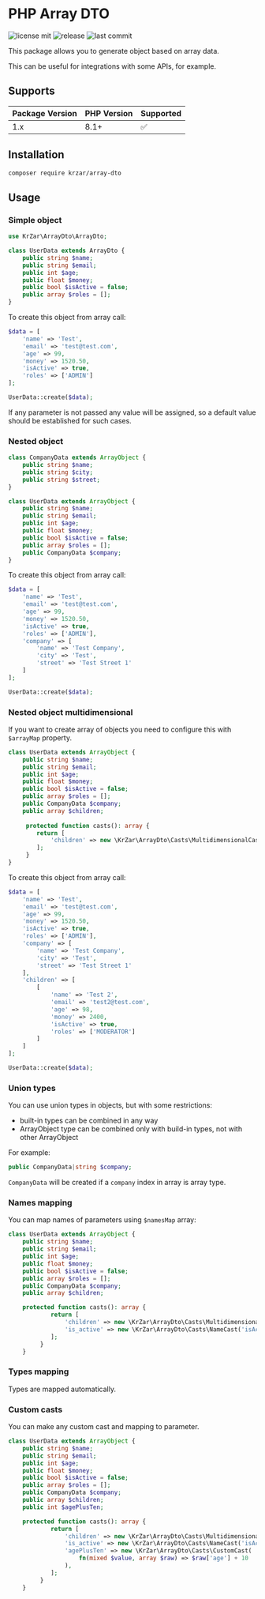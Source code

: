# PHP Array DTO

![license mit](https://badgen.net/github/license/krzar/array-dto)
![release](https://badgen.net/github/release/krzar/array-dto)
![last commit](https://badgen.net/github/last-commit/krzar/array-dto)

This package allows you to generate object based on array data.

This can be useful for integrations with some APIs, for example.

## Supports

| Package Version | PHP Version    | Supported          |
|-----------------|----------------|--------------------|
| 1.x             | 8.1+           | :white_check_mark: |

## Installation

```bash
composer require krzar/array-dto
```

## Usage

### Simple object

```php
use KrZar\ArrayDto\ArrayDto;

class UserData extends ArrayDto {
    public string $name;
    public string $email;
    public int $age;
    public float $money;
    public bool $isActive = false;
    public array $roles = [];
}
```

To create this object from array call:

```php
$data = [
    'name' => 'Test',
    'email' => 'test@test.com',
    'age' => 99,
    'money' => 1520.50,
    'isActive' => true,
    'roles' => ['ADMIN']
];

UserData::create($data);
```

If any parameter is not passed any value will be assigned, so a default value should be established for such cases.

### Nested object

```php
class CompanyData extends ArrayObject {
    public string $name;
    public string $city;
    public string $street;
}

class UserData extends ArrayObject {
    public string $name;
    public string $email;
    public int $age;
    public float $money;
    public bool $isActive = false;
    public array $roles = [];
    public CompanyData $company;
}
```

To create this object from array call:

```php
$data = [
    'name' => 'Test',
    'email' => 'test@test.com',
    'age' => 99,
    'money' => 1520.50,
    'isActive' => true,
    'roles' => ['ADMIN'],
    'company' => [
        'name' => 'Test Company',
        'city' => 'Test',
        'street' => 'Test Street 1'
    ]   
];

UserData::create($data);
```

### Nested object multidimensional

If you want to create array of objects you need to configure this with `$arrayMap` property.

```php
class UserData extends ArrayObject {
    public string $name;
    public string $email;
    public int $age;
    public float $money;
    public bool $isActive = false;
    public array $roles = [];
    public CompanyData $company;
    public array $children;
    
     protected function casts(): array {
        return [
            'children' => new \KrZar\ArrayDto\Casts\MultidimensionalCast(UserData::class),
        ];
     }
}
```

To create this object from array call:

```php
$data = [
    'name' => 'Test',
    'email' => 'test@test.com',
    'age' => 99,
    'money' => 1520.50,
    'isActive' => true,
    'roles' => ['ADMIN'],
    'company' => [
        'name' => 'Test Company',
        'city' => 'Test',
        'street' => 'Test Street 1'
    ],
    'children' => [
        [
            'name' => 'Test 2',
            'email' => 'test2@test.com',
            'age' => 98,
            'money' => 2400,
            'isActive' => true,
            'roles' => ['MODERATOR']
        ]       
    ]       
];

UserData::create($data);
```

### Union types

You can use union types in objects, but with some restrictions:

- built-in types can be combined in any way
- ArrayObject type can be combined only with build-in types, not with other ArrayObject

For example:

```php
public CompanyData|string $company;
```

`CompanyData` will be created if a `company` index in array is array type.

### Names mapping

You can map names of parameters using `$namesMap` array:

```php
class UserData extends ArrayObject {
    public string $name;
    public string $email;
    public int $age;
    public float $money;
    public bool $isActive = false;
    public array $roles = [];
    public CompanyData $company;
    public array $children;

    protected function casts(): array {
            return [
                'children' => new \KrZar\ArrayDto\Casts\MultidimensionalCast(UserData::class),
                'is_active' => new \KrZar\ArrayDto\Casts\NameCast('isActive')
            ];
         }
    }
```

### Types mapping

Types are mapped automatically.

### Custom casts

You can make any custom cast and mapping to parameter.

```php
class UserData extends ArrayObject {
    public string $name;
    public string $email;
    public int $age;
    public float $money;
    public bool $isActive = false;
    public array $roles = [];
    public CompanyData $company;
    public array $children;
    public int $agePlusTen;

    protected function casts(): array {
            return [
                'children' => new \KrZar\ArrayDto\Casts\MultidimensionalCast(UserData::class),
                'is_active' => new \KrZar\ArrayDto\Casts\NameCast('isActive'),
                'agePlusTen' => new \KrZar\ArrayDto\Casts\CustomCast(
                    fn(mixed $value, array $raw) => $raw['age'] + 10
                ),
            ];
         }
    }
```
